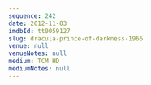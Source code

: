 ```yaml
---
sequence: 242
date: 2012-11-03
imdbId: tt0059127
slug: dracula-prince-of-darkness-1966
venue: null
venueNotes: null
medium: TCM HD
mediumNotes: null
---
```

